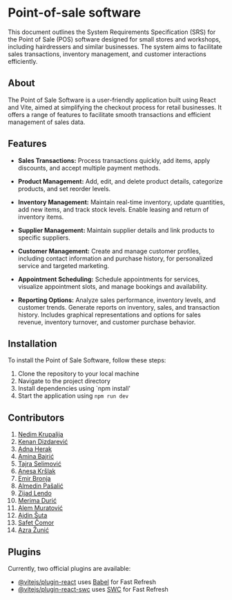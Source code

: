 # Point-of-sale software 

This document outlines the System Requirements Specification (SRS) for the Point of Sale (POS) software designed for small stores and workshops, including hairdressers and similar businesses. The system aims to facilitate sales transactions, inventory management, and customer interactions efficiently.

## About

The Point of Sale Software is a user-friendly application built using React and Vite, aimed at simplifying the checkout process for retail businesses. It offers a range of features to facilitate smooth transactions and efficient management of sales data.


## Features

- **Sales Transactions:** Process transactions quickly, add items, apply discounts, and accept multiple payment methods.

- **Product Management:** Add, edit, and delete product details, categorize products, and set reorder levels.

- **Inventory Management:** Maintain real-time inventory, update quantities, add new items, and track stock levels. Enable leasing and return of inventory items.

- **Supplier Management:** Maintain supplier details and link products to specific suppliers.

- **Customer Management:** Create and manage customer profiles, including contact information and purchase history, for personalized service and targeted marketing.

- **Appointment Scheduling:** Schedule appointments for services, visualize appointment slots, and manage bookings and availability.

- **Reporting Options:** Analyze sales performance, inventory levels, and customer trends. Generate reports on inventory, sales, and transaction history. Includes graphical representations and options for sales revenue, inventory turnover, and customer purchase behavior.

 ## Installation

To install the Point of Sale Software, follow these steps:

1. Clone the repository to your local machine
2. Navigate to the project directory
3. Install dependencies using `npm install'
4. Start the application using `npm run dev`

## Contributors
1. [Nedim Krupalija](https://github.com/nedimkrupalija)
2. [Kenan Dizdarević](https://github.com/kenankd)
3. [Adna Herak](https://github.com/aherak2)
4. [Amina Bajrić](https://github.com/abajric2)
5. [Tajra Selimović](https://github.com/selimovictajra)
6. [Anesa Kršlak](https://github.com/akrslak1)
7. [Emir Bronja](https://github.com/ebronja1)
8. [Almedin Pašalić](https://github.com/apasalic10)
9. [Zijad Lendo](https://github.com/zlendo1)
10. [Merima Durić](https://github.com/mdur1c)
11. [Alem Muratović](https://github.com/amuratovic2)
12. [Ajdin Šuta](https://github.com/asuta2)
13. [Safet Čomor](https://github.com/scomor55)
14. [Azra Žunić](https://github.com/azunic3)

## Plugins
Currently, two official plugins are available:

- [@vitejs/plugin-react](https://github.com/vitejs/vite-plugin-react/blob/main/packages/plugin-react/README.md) uses [Babel](https://babeljs.io/) for Fast Refresh
- [@vitejs/plugin-react-swc](https://github.com/vitejs/vite-plugin-react-swc) uses [SWC](https://swc.rs/) for Fast Refresh
